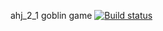 ahj_2_1 goblin game
[![Build status](https://ci.appveyor.com/api/projects/status/slel6coreov0lt5v?svg=true)](https://ci.appveyor.com/project/ShulaevIvan/ahj-hw-3-1)